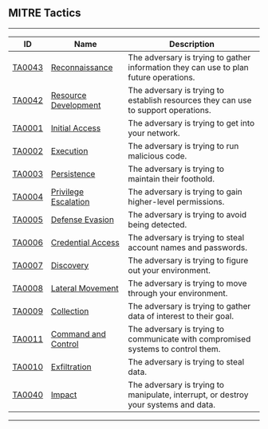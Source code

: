 ## MITRE Tactics

___

|ID|Name|Description|
|---|---|---|
|[TA0043](https://attack.mitre.org/tactics/TA0043)|[Reconnaissance](https://attack.mitre.org/tactics/TA0043)|The adversary is trying to gather information they can use to plan future operations.|
|[TA0042](https://attack.mitre.org/tactics/TA0042)|[Resource Development](https://attack.mitre.org/tactics/TA0042)|The adversary is trying to establish resources they can use to support operations.|
|[TA0001](https://attack.mitre.org/tactics/TA0001)|[Initial Access](https://attack.mitre.org/tactics/TA0001)|The adversary is trying to get into your network.|
|[TA0002](https://attack.mitre.org/tactics/TA0002)|[Execution](https://attack.mitre.org/tactics/TA0002)|The adversary is trying to run malicious code.|
|[TA0003](https://attack.mitre.org/tactics/TA0003)|[Persistence](https://attack.mitre.org/tactics/TA0003)|The adversary is trying to maintain their foothold.|
|[TA0004](https://attack.mitre.org/tactics/TA0004)|[Privilege Escalation](https://attack.mitre.org/tactics/TA0004)|The adversary is trying to gain higher-level permissions.|
|[TA0005](https://attack.mitre.org/tactics/TA0005)|[Defense Evasion](https://attack.mitre.org/tactics/TA0005)|The adversary is trying to avoid being detected.|
|[TA0006](https://attack.mitre.org/tactics/TA0006)|[Credential Access](https://attack.mitre.org/tactics/TA0006)|The adversary is trying to steal account names and passwords.|
|[TA0007](https://attack.mitre.org/tactics/TA0007)|[Discovery](https://attack.mitre.org/tactics/TA0007)|The adversary is trying to figure out your environment.|
|[TA0008](https://attack.mitre.org/tactics/TA0008)|[Lateral Movement](https://attack.mitre.org/tactics/TA0008)|The adversary is trying to move through your environment.|
|[TA0009](https://attack.mitre.org/tactics/TA0009)|[Collection](https://attack.mitre.org/tactics/TA0009)|The adversary is trying to gather data of interest to their goal.|
|[TA0011](https://attack.mitre.org/tactics/TA0011)|[Command and Control](https://attack.mitre.org/tactics/TA0011)|The adversary is trying to communicate with compromised systems to control them.|
|[TA0010](https://attack.mitre.org/tactics/TA0010)|[Exfiltration](https://attack.mitre.org/tactics/TA0010)|The adversary is trying to steal data.|
|[TA0040](https://attack.mitre.org/tactics/TA0040)|[Impact](https://attack.mitre.org/tactics/TA0040)|The adversary is trying to manipulate, interrupt, or destroy your systems and data.|

___


